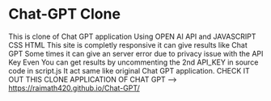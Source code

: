 # Chat-GPT Clone
This is clone of Chat GPT application Using  OPEN AI API
and JAVASCRIPT CSS HTML
This site is completly responsive it can give results like Chat GPT 
Some times it can give an server error due to privacy issue with the API Key 
Even You can get results by uncommenting the 2nd API_KEY in source code in script.js
It act same like original Chat GPT application.
CHECK IT OUT THIS CLONE APPLICATION OF CHAT GPT -->
https://raimath420.github.io/Chat-GPT/
